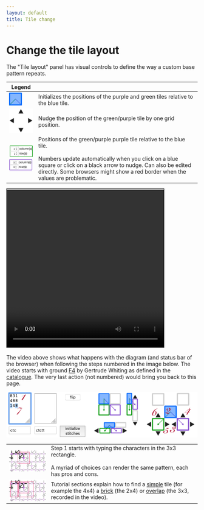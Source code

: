 ```yaml
---
layout: default
title: Tile change
---
```

Change the tile layout
======================

The "Tile layout" panel has visual controls to define the way a custom base pattern repeats.

| Legend | |
|---|---|
| ![](images/blue-tile.png) | Initializes the positions of the purple and green tiles relative to the blue tile. |
| ![](images/nudge-tiles.png) | Nudge the position of the green/purple tile by one grid position. |
| ![](images/green-tile.png) <br> ![](images/purple-tile.png) | Positions of the green/purple purple tile relative to the blue tile. <br><br>  Numbers update automatically when you click on a blue square or click on a black arrow to nudge. Can also be edited directly. Some browsers might show a red border when the values are problematic. |


<video width="414" height="414" controls style="border: 1px solid; padding-top: 2px;">
    <source src="images/brick-to-overlap-animation.mp4#t=0.001" type="video/mp4">
    Your browser does not support an inline <a href="images/brick-to-overlap-animation.mp4">video</a>.
</video>  

The video above shows what happens with the diagram (and status bar of the browser)
when following the steps numbered in the image below. 
The video starts with ground [F4](https://d-bl.github.io/GroundForge/tiles?whiting=F4_P180&patchWidth=9&patchHeight=9&d1=ctc&c1=ctc&b1=ctc&a1=ctc&d2=ctc&c2=ctcllctc&a2=ctcrrctc&tile=1483,8-48&footsideStitch=ctctt&tileStitch=ctc&headsideStitch=ctctt&shiftColsSW=-2&shiftRowsSW=2&shiftColsSE=2&shiftRowsSE=2)
by Gertrude Whiting as defined in the [catalogue](/gw-lace-to-gf).
The very last action (not numbered) would bring you back to this page.

![](images/brick-to-overlap-order.png)

| | |
|---|---|
| ![](images/brick-to-overlap-start.png) | Step 1 starts with typing the characters in the 3x3 rectangle. <br><br> A myriad of choices can render the same pattern, each has pros and cons. |
| ![](images/brick-to-overlap-choices.png) | Tutorial sections explain how to find a [simple](Advanced#simple-arrangement) tile (for example the 4x4) a [brick](Advanced#creating-a-smaller-base-tile) (the 2x4) or [overlap](Advanced#overlap-arrangement) (the 3x3, recorded in the video).

